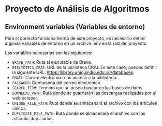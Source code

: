 # Proyecto de Análisis de Algoritmos

## Environment variables (Variables de entorno)

Para el correcto funcionamiento de este proyecto, es necesario definir algunas variables de entorno en un archivo .env en la raíz del proyecto.

Las variables necesarias son las siguientes:

* `BRAVE_PATH`: Ruta al ejecutable de Brave.
* `BIBLIOTECA_CRAI`: URL de la biblioteca CRAI. En este caso, puedes definir la siguiente URL: https://library.uniquindio.edu.co/databases.
* `EMAIL`: Correo electrónico con acceso a la biblioteca.
* `PASSWORD`: Contraseña del correo electrónico.
* `SEARCH_TERM`: Termino que se desea buscar en las bases de datos.
* `DOWNLOAD_PATH`: Ruta donde se guardarán las descargas realizadas por el web scraper.
* `UNIQUE_FILE_PATH`: Ruta donde se almacenará el archivo con los artículos únicos.
* `DUPLICATE_FILE_PATH`: Ruta donde se almacenará el archivo con los artículos duplicados.


